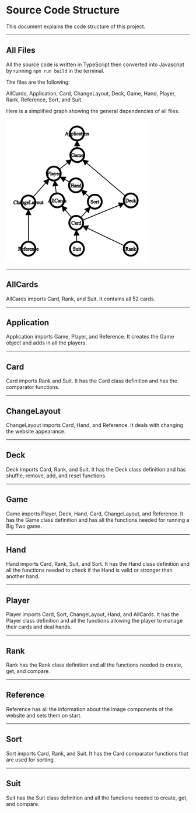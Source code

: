 # Source Code Structure

This document explains the code structure of this project.

---

## All Files

All the source code is written in TypeScript then converted into Javascript by running ```npm run build``` in the terminal.

The files are the following: 

AllCards, Application, Card, ChangeLayout, Deck, Game, Hand, Player, Rank, Reference, Sort, and Suit.

Here is a simplified graph showing the general dependencies of all files.

![Simple Graph](images/demo/simple_graph.png)

---

## AllCards

AllCards imports Card, Rank, and Suit. It contains all 52 cards.

---

## Application

Application imports Game, Player, and Reference. It creates the Game object and adds in all the players.

---

## Card

Card imports Rank and Suit. It has the Card class definition and has the comparator functions.

---

## ChangeLayout

ChangeLayout imports Card, Hand, and Reference. It deals with changing the website appearance.

--- 

## Deck

Deck imports Card, Rank, and Suit. It has the Deck class definition and has shuffle, remove, add, and reset functions.

---

## Game

Game imports Player, Deck, Hand, Card, ChangeLayout, and Reference. It has the Game class definition and has all the functions needed for running a Big Two game.

---

## Hand

Hand imports Card, Rank, Suit, and Sort. It has the Hand class definition and all the functions needed to check if the Hand is valid or stronger than another hand.

---

## Player

Player imports Card, Sort, ChangeLayout, Hand, and AllCards. It has the Player class definition and all the functions allowing the player to manage their cards and deal hands.

---

## Rank

Rank has the Rank class definition and all the functions needed to create, get, and compare.

--- 

## Reference

Reference has all the information about the image components of the website and sets them on start.

---

## Sort

Sort imports Card, Rank, and Suit. It has the Card comparator functions that are used for sorting.

---

## Suit

Suit has the Suit class definition and all the functions needed to create, get, and compare.

